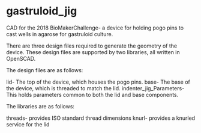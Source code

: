 # gastruloid_jig
CAD for the 2018 BioMakerChallenge- a device for holding pogo pins to cast wells in agarose for gastruloid culture.

There are three design files required to generate the geometry of the device. These design files are supported by two libraries, all written in OpenSCAD.

The design files are as follows:

lid- The top of the device, which houses the pogo pins.
base- The base of the device, which is threaded to match the lid.
indenter_jig_Parameters- This holds parameters common to both the lid and base components.

The libraries are as follows:

threads- provides ISO standard thread dimensions
knurl- provides a knurled service for the lid
